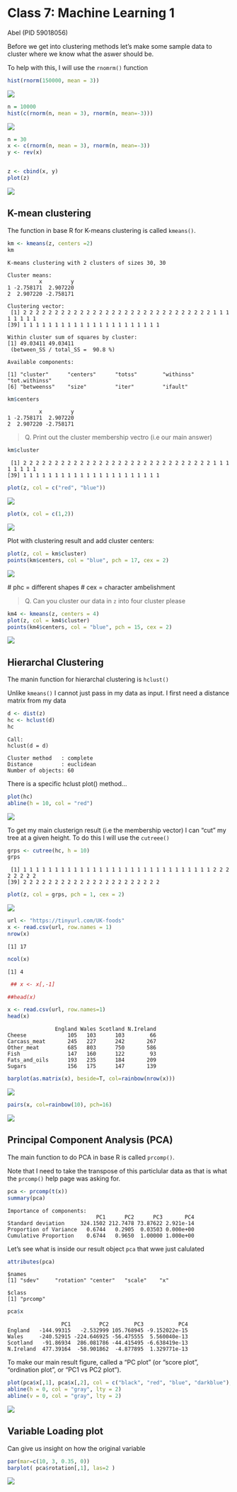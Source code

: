 # Class 7: Machine Learning 1
Abel (PID 59018056)

Before we get into clustering methods let’s make some sample data to
cluster where we know what the aswer should be.

To help with this, I will use the `rnomrm()` function

``` r
hist(rnorm(150000, mean = 3))
```

![](Class_7_files/figure-commonmark/unnamed-chunk-1-1.png)

``` r
n = 10000
hist(c(rnorm(n, mean = 3), rnorm(n, mean=-3)))
```

![](Class_7_files/figure-commonmark/unnamed-chunk-2-1.png)

``` r
n = 30 
x <- c(rnorm(n, mean = 3), rnorm(n, mean=-3))
y <- rev(x)


z <- cbind(x, y)
plot(z)
```

![](Class_7_files/figure-commonmark/unnamed-chunk-3-1.png)

## K-mean clustering

The function in base R for K-means clustering is called `kmeans()`.

``` r
km <- kmeans(z, centers =2)
km
```

    K-means clustering with 2 clusters of sizes 30, 30

    Cluster means:
              x         y
    1 -2.758171  2.907220
    2  2.907220 -2.758171

    Clustering vector:
     [1] 2 2 2 2 2 2 2 2 2 2 2 2 2 2 2 2 2 2 2 2 2 2 2 2 2 2 2 2 2 2 1 1 1 1 1 1 1 1
    [39] 1 1 1 1 1 1 1 1 1 1 1 1 1 1 1 1 1 1 1 1 1 1

    Within cluster sum of squares by cluster:
    [1] 49.03411 49.03411
     (between_SS / total_SS =  90.8 %)

    Available components:

    [1] "cluster"      "centers"      "totss"        "withinss"     "tot.withinss"
    [6] "betweenss"    "size"         "iter"         "ifault"      

``` r
km$centers
```

              x         y
    1 -2.758171  2.907220
    2  2.907220 -2.758171

> Q. Print out the cluster membership vectro (i.e our main answer)

``` r
km$cluster
```

     [1] 2 2 2 2 2 2 2 2 2 2 2 2 2 2 2 2 2 2 2 2 2 2 2 2 2 2 2 2 2 2 1 1 1 1 1 1 1 1
    [39] 1 1 1 1 1 1 1 1 1 1 1 1 1 1 1 1 1 1 1 1 1 1

``` r
plot(z, col = c("red", "blue"))
```

![](Class_7_files/figure-commonmark/unnamed-chunk-7-1.png)

``` r
plot(x, col = c(1,2))
```

![](Class_7_files/figure-commonmark/unnamed-chunk-8-1.png)

Plot with clustering result and add cluster centers:

``` r
plot(z, col = km$cluster)
points(km$centers, col = "blue", pch = 17, cex = 2)
```

![](Class_7_files/figure-commonmark/unnamed-chunk-9-1.png)

\# phc = different shapes \# cex = character ambelishment

> Q. Can you cluster our data in `z` into four cluster please

``` r
km4 <- kmeans(z, centers = 4)
plot(z, col = km4$cluster)
points(km4$centers, col = "blue", pch = 15, cex = 2)
```

![](Class_7_files/figure-commonmark/unnamed-chunk-10-1.png)

## Hierarchal Clustering

The manin function for hierarchal clustering is `hclust()`

Unlike `kmeans()` I cannot just pass in my data as input. I first need a
distance matrix from my data

``` r
d <- dist(z)
hc <- hclust(d)
hc 
```


    Call:
    hclust(d = d)

    Cluster method   : complete 
    Distance         : euclidean 
    Number of objects: 60 

There is a specific hclust plot() method…

``` r
plot(hc)
abline(h = 10, col = "red")
```

![](Class_7_files/figure-commonmark/unnamed-chunk-12-1.png)

To get my main clusterign result (i.e the membership vector) I can “cut”
my tree at a given height. To do this I will use the `cutreee()`

``` r
grps <- cutree(hc, h = 10)
grps
```

     [1] 1 1 1 1 1 1 1 1 1 1 1 1 1 1 1 1 1 1 1 1 1 1 1 1 1 1 1 1 1 1 2 2 2 2 2 2 2 2
    [39] 2 2 2 2 2 2 2 2 2 2 2 2 2 2 2 2 2 2 2 2 2 2

``` r
plot(z, col = grps, pch = 1, cex = 2)
```

![](Class_7_files/figure-commonmark/unnamed-chunk-14-1.png)

``` r
url <- "https://tinyurl.com/UK-foods"
x <- read.csv(url, row.names = 1)
nrow(x)
```

    [1] 17

``` r
ncol(x)
```

    [1] 4

``` r
 ## x <- x[,-1]

##head(x)
```

``` r
x <- read.csv(url, row.names=1)
head(x)
```

                   England Wales Scotland N.Ireland
    Cheese             105   103      103        66
    Carcass_meat       245   227      242       267
    Other_meat         685   803      750       586
    Fish               147   160      122        93
    Fats_and_oils      193   235      184       209
    Sugars             156   175      147       139

``` r
barplot(as.matrix(x), beside=T, col=rainbow(nrow(x)))
```

![](Class_7_files/figure-commonmark/unnamed-chunk-17-1.png)

``` r
pairs(x, col=rainbow(10), pch=16)
```

![](Class_7_files/figure-commonmark/unnamed-chunk-18-1.png)

## Principal Component Analysis (PCA)

The main function to do PCA in base R is called `prcomp()`.

Note that I need to take the transpose of this particlular data as that
is what the `prcomp()` help page was asking for.

``` r
pca <- prcomp(t(x))
summary(pca)
```

    Importance of components:
                                PC1      PC2      PC3       PC4
    Standard deviation     324.1502 212.7478 73.87622 2.921e-14
    Proportion of Variance   0.6744   0.2905  0.03503 0.000e+00
    Cumulative Proportion    0.6744   0.9650  1.00000 1.000e+00

Let’s see what is inside our result object `pca` that wwe just calulated

``` r
attributes(pca)
```

    $names
    [1] "sdev"     "rotation" "center"   "scale"    "x"       

    $class
    [1] "prcomp"

``` r
pca$x
```

                     PC1         PC2        PC3           PC4
    England   -144.99315   -2.532999 105.768945 -9.152022e-15
    Wales     -240.52915 -224.646925 -56.475555  5.560040e-13
    Scotland   -91.86934  286.081786 -44.415495 -6.638419e-13
    N.Ireland  477.39164  -58.901862  -4.877895  1.329771e-13

To make our main result figure, called a “PC plot” (or “score plot”,
“ordination plot”, or “PC1 vs PC2 plot”).

``` r
plot(pca$x[,1], pca$x[,2], col = c("black", "red", "blue", "darkblue"), pch = 16, xlab = "PC1(67.4%", ylab = "PC2 (29%")
abline(h = 0, col = "gray", lty = 2)
abline(v = 0, col = "gray", lty = 2)
```

![](Class_7_files/figure-commonmark/unnamed-chunk-22-1.png)

## Variable Loading plot

Can give us insight on how the original variable

``` r
par(mar=c(10, 3, 0.35, 0))
barplot( pca$rotation[,1], las=2 )
```

![](Class_7_files/figure-commonmark/unnamed-chunk-23-1.png)
